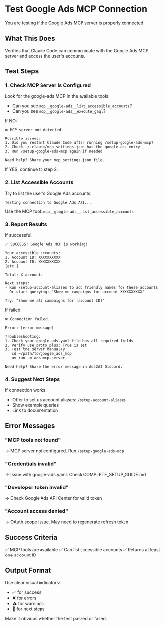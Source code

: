# Test Google Ads MCP Connection

You are testing if the Google Ads MCP server is properly connected.

## What This Does

Verifies that Claude Code can communicate with the Google Ads MCP server and access the user's accounts.

## Test Steps

### 1. Check MCP Server is Configured

Look for the google-ads MCP in the available tools:

- Can you see `mcp__google-ads__list_accessible_accounts`?
- Can you see `mcp__google-ads__execute_gaql`?

If NO:
```
❌ MCP server not detected.

Possible issues:
1. Did you restart Claude Code after running /setup-google-ads-mcp?
2. Check ~/.claude/mcp_settings.json has the google-ads entry
3. Run /setup-google-ads-mcp again if needed

Need help? Share your mcp_settings.json file.
```

If YES, continue to step 2.

### 2. List Accessible Accounts

Try to list the user's Google Ads accounts:

```
Testing connection to Google Ads API...
```

Use the MCP tool: `mcp__google-ads__list_accessible_accounts`

### 3. Report Results

If successful:
```
✅ SUCCESS! Google Ads MCP is working!

Your accessible accounts:
1. Account ID: XXXXXXXXXX
2. Account ID: XXXXXXXXXX
[etc.]

Total: X accounts

Next steps:
- Run /setup-account-aliases to add friendly names for these accounts
- Or start querying: "Show me campaigns for account XXXXXXXXXX"

Try: "Show me all campaigns for [account ID]"
```

If failed:
```
❌ Connection failed.

Error: [error message]

Troubleshooting:
1. Check your google-ads.yaml file has all required fields
2. Verify use_proto_plus: True is set
3. Test the server manually:
   cd ~/path/to/google_ads_mcp
   uv run -m ads_mcp.server

Need help? Share the error message in Ads2AI Discord.
```

### 4. Suggest Next Steps

If connection works:
- Offer to set up account aliases: `/setup-account-aliases`
- Show example queries
- Link to documentation

## Error Messages

### "MCP tools not found"
→ MCP server not configured. Run `/setup-google-ads-mcp`

### "Credentials invalid"
→ Issue with google-ads.yaml. Check COMPLETE_SETUP_GUIDE.md

### "Developer token invalid"
→ Check Google Ads API Center for valid token

### "Account access denied"
→ OAuth scope issue. May need to regenerate refresh token

## Success Criteria

✅ MCP tools are available
✅ Can list accessible accounts
✅ Returns at least one account ID

## Output Format

Use clear visual indicators:
- ✅ for success
- ❌ for errors
- ⚠️ for warnings
- 📝 for next steps

Make it obvious whether the test passed or failed.
